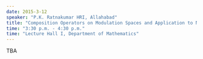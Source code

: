 ```yaml
---
date: 2015-3-12
speaker: "P.K. Ratnakumar HRI, Allahabad"
title: "Composition Operators on Modulation Spaces and Application to Nonlinear Schrodinger Equation"
time: "3:30 p.m. - 4:30 p.m." 
time: "Lecture Hall I, Department of Mathematics"
---
```

TBA
